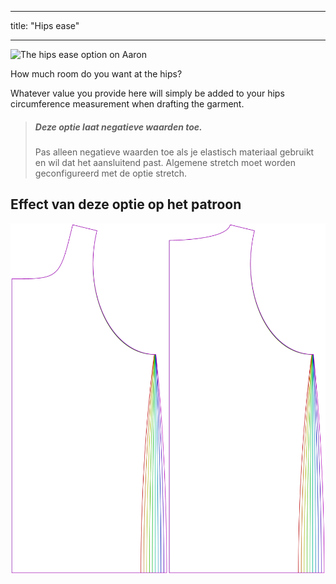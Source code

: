 - - -
title: "Hips ease"
- - -

![The hips ease option on Aaron](./hipsease.svg)

How much room do you want at the hips?

Whatever value you provide here will simply be added to your hips circumference measurement when drafting the garment.

> ##### Deze optie laat negatieve waarden toe.
> 
> Pas alleen negatieve waarden toe als je elastisch materiaal gebruikt en wil dat het aansluitend past. Algemene stretch moet worden geconfigureerd met de optie stretch.

## Effect van deze optie op het patroon

![This image shows the effect of this option by superimposing several variants that have a different value for this option](aaron_hipsease_sample.svg "Effect of this option on the pattern")
